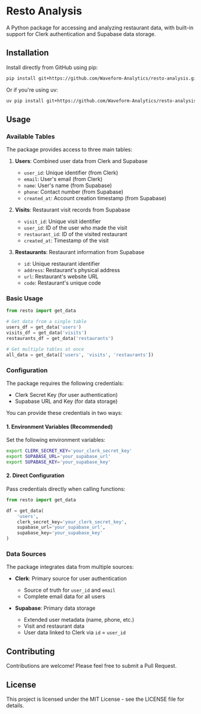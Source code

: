 # Resto Analysis

A Python package for accessing and analyzing restaurant data, with built-in support for Clerk authentication and Supabase data storage.

## Installation

Install directly from GitHub using pip:

```bash
pip install git+https://github.com/Waveform-Analytics/resto-analysis.git
```

Or if you're using uv:

```bash
uv pip install git+https://github.com/Waveform-Analytics/resto-analysis.git
```

## Usage

### Available Tables

The package provides access to three main tables:

1. **Users**: Combined user data from Clerk and Supabase
   - `user_id`: Unique identifier (from Clerk)
   - `email`: User's email (from Clerk)
   - `name`: User's name (from Supabase)
   - `phone`: Contact number (from Supabase)
   - `created_at`: Account creation timestamp (from Supabase)

2. **Visits**: Restaurant visit records from Supabase
   - `visit_id`: Unique visit identifier
   - `user_id`: ID of the user who made the visit
   - `restaurant_id`: ID of the visited restaurant
   - `created_at`: Timestamp of the visit

3. **Restaurants**: Restaurant information from Supabase
   - `id`: Unique restaurant identifier
   - `address`: Restaurant's physical address
   - `url`: Restaurant's website URL
   - `code`: Restaurant's unique code

### Basic Usage

```python
from resto import get_data

# Get data from a single table
users_df = get_data('users')
visits_df = get_data('visits')
restaurants_df = get_data('restaurants')

# Get multiple tables at once
all_data = get_data(['users', 'visits', 'restaurants'])
```

### Configuration

The package requires the following credentials:
- Clerk Secret Key (for user authentication)
- Supabase URL and Key (for data storage)

You can provide these credentials in two ways:

#### 1. Environment Variables (Recommended)

Set the following environment variables:

```bash
export CLERK_SECRET_KEY='your_clerk_secret_key'
export SUPABASE_URL='your_supabase_url'
export SUPABASE_KEY='your_supabase_key'
```

#### 2. Direct Configuration

Pass credentials directly when calling functions:

```python
from resto import get_data

df = get_data(
    'users',
    clerk_secret_key='your_clerk_secret_key',
    supabase_url='your_supabase_url',
    supabase_key='your_supabase_key'
)
```

### Data Sources

The package integrates data from multiple sources:

- **Clerk**: Primary source for user authentication
  - Source of truth for `user_id` and `email`
  - Complete email data for all users

- **Supabase**: Primary data storage
  - Extended user metadata (name, phone, etc.)
  - Visit and restaurant data
  - User data linked to Clerk via `id` = `user_id`

## Contributing

Contributions are welcome! Please feel free to submit a Pull Request.

## License

This project is licensed under the MIT License - see the LICENSE file for details.